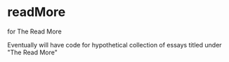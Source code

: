 # readMore
for The Read More

Eventually will have code for hypothetical collection of essays titled under "The Read More"
